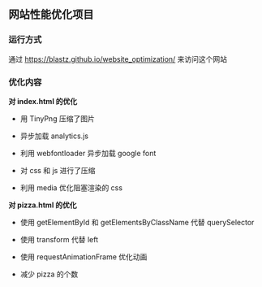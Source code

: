 ## 网站性能优化项目

### 运行方式

通过 https://blastz.github.io/website_optimization/ 来访问这个网站

### 优化内容

**对 index.html 的优化**

 - 用 TinyPng 压缩了图片

 - 异步加载 analytics.js

 - 利用 webfontloader 异步加载 google font

 - 对 css 和 js 进行了压缩

 - 利用 media 优化阻塞渲染的 css

**对 pizza.html 的优化**

 - 使用 getElementById 和 getElementsByClassName 代替 querySelector

 - 使用 transform 代替 left

 - 使用 requestAnimationFrame 优化动画

 - 减少 pizza 的个数
